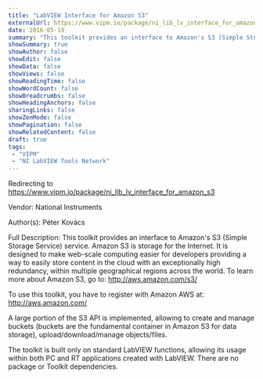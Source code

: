 ```yaml
---
title: "LabVIEW Interface for Amazon S3"
externalUrl: https://www.vipm.io/package/ni_lib_lv_interface_for_amazon_s3
date: 2016-05-19
summary: "This toolkit provides an interface to Amazon's S3 (Simple Storage Service) service."
showSummary: true
showAuthor: false
showEdit: false
showData: false
showViews: false
showReadingTime: false
showWordCount: false
showBreadcrumbs: false
showHeadingAnchors: false
sharingLinks: false
showZenMode: false
showPagination: false
showRelatedContent: false
draft: true
tags:
 - "VIPM"
 - "NI LabVIEW Tools Network"
---
```


Redirecting to https://www.vipm.io/package/ni_lib_lv_interface_for_amazon_s3

Vendor: National Instruments

Author(s): Péter Kovács
 
Full Description:
This toolkit provides an interface to Amazon's S3 (Simple Storage Service) service. Amazon S3 is storage for the Internet. It is designed to make web-scale computing easier for developers providing a way to easily store content in the cloud with an exceptionally high redundancy, within multiple geographical regions across the world. To learn more about Amazon S3, go to: http://aws.amazon.com/s3/

To use this toolkit, you have to register with Amazon AWS at: http://aws.amazon.com/

A large portion of the S3 API is implemented, allowing to create and manage buckets (buckets are the fundamental container in Amazon S3 for data storage), upload/download/manage objects/files.

The toolkit is built only on standard LabVIEW functions, allowing its usage within both PC and RT applications created with LabVIEW. There are no package or Toolkit dependencies.